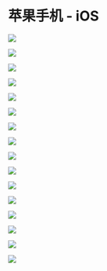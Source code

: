 # 苹果手机 - iOS

![](../.gitbook/assets/image%20%2871%29.png)

![](../.gitbook/assets/image%20%2839%29.png)

![](../.gitbook/assets/image%20%2845%29.png)

![](../.gitbook/assets/image%20%2868%29.png)

![](../.gitbook/assets/image%20%2823%29.png)

![](../.gitbook/assets/image%20%2862%29.png)

![](../.gitbook/assets/image%20%2832%29.png)

![](../.gitbook/assets/image%20%2821%29.png)

![](../.gitbook/assets/image%20%2855%29.png)

![](../.gitbook/assets/image%20%2814%29.png)

![](../.gitbook/assets/image%20%2854%29.png)

![](../.gitbook/assets/image%20%2861%29.png)

![](../.gitbook/assets/image%20%2850%29.png)

![](../.gitbook/assets/image%20%2830%29.png)

![](../.gitbook/assets/image%20%2842%29.png)

![](../.gitbook/assets/image%20%2864%29.png)


